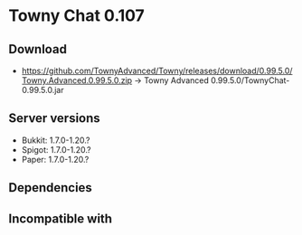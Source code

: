 # Towny Chat 0.107

## Download
- https://github.com/TownyAdvanced/Towny/releases/download/0.99.5.0/Towny.Advanced.0.99.5.0.zip -> Towny Advanced 0.99.5.0/TownyChat-0.99.5.0.jar

## Server versions
- Bukkit: 1.7.0-1.20.?
- Spigot: 1.7.0-1.20.?
- Paper: 1.7.0-1.20.?

## Dependencies

## Incompatible with